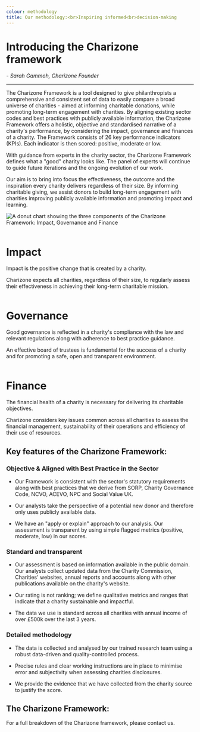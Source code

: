 ```yaml
---
colour: methodology
title: Our methodology:<br>Inspiring informed<br>decision-making
---
```


# Introducing the Charizone framework

_- Sarah Gammoh, Charizone Founder_

---

The Charizone Framework is a tool designed to give philanthropists a comprehensive and consistent set of data to easily compare a broad universe of charities - aimed at informing charitable donations, while promoting long-term engagement with charities. By aligning existing sector codes and best practices with publicly available information, the Charizone Framework offers a holistic, objective and standardised narrative of a charity's performance, by considering the impact, governance and finances of a charity. The Framework consists of 26 key performance indicators (KPIs). Each indicator is then scored: positive, moderate or low.

With guidance from experts in the charity sector, the Charizone Framework defines what a "good" charity looks like. The panel of experts will continue to guide future iterations and the ongoing evolution of our work.

Our aim is to bring into focus the effectiveness, the outcome and the inspiration every charity delivers regardless of their size. By informing charitable giving, we assist donors to build long-term engagement with charities improving publicly available information and promoting impact and learning.

![A donut chart showing the three components of the Charizone Framework: Impact, Governance and Finance](/static/images/Impact_Governance_Finance_Donut.png)

<div class="grid mv5">
    <div class="column-span-4 mb3">
        <div class="box tc bg-white color-purple">
            <img src="/static/images/brain_small/Brain_Blue.svg" alt="">
            <h1>Impact</h1>
            <p>Impact is the positive change that is created by a charity. </p>
            <p>Charizone expects all charities, regardless of their size, to regularly 
            assess their effectiveness in achieving their long-term charitable mission.</p>
        </div>
    </div>
    <div class="column-span-4 mb3">
        <div class="box tc bg-white color-purple">
            <img src="/static/images/brain_small/Brain_Purple.svg" alt="">
            <h1>Governance</h1>
            <p>Good governance is reflected in a charity's compliance with the law and relevant regulations along with adherence to best practice guidance.</p>
            <p>An effective board of trustees is fundamental for the success of a charity and for promoting a safe, open and transparent environment.</p>
        </div>
    </div>
    <div class="column-span-4 mb3">
        <div class="box tc bg-white color-purple">
            <img src="/static/images/brain_small/Brain_Yellow.svg" alt="">
            <h1>Finance</h1>
            <p>The financial health of a charity is necessary for delivering its charitable objectives.</p>
            <p>Charizone considers key issues common across all charities to assess the financial management, sustainability of their operations and efficiency of their use of resources.</p>
        </div>
    </div>
</div>

## Key features of the Charizone Framework:

### Objective & Aligned with Best Practice in the Sector

- Our Framework is consistent with the sector's statutory requirements along with best practices that we derive from SORP, Charity Governance Code, NCVO, ACEVO, NPC and Social Value UK.

- Our analysts take the perspective of a potential new donor and therefore only uses publicly available data.

- We have an "apply or explain" approach to our analysis. Our assessment is transparent by using simple flagged metrics (positive, moderate, low) in our scores.

### Standard and transparent

- Our assessment is based on information available in the public domain. Our analysts collect updated data from the Charity Commission, Charities' websites, annual reports and accounts along with other publications available on the charity's website.

- Our rating is not ranking; we define qualitative metrics and ranges that indicate that a charity sustainable and impactful.

- The data we use is standard across all charities with annual income of over &pound;500k over the last 3 years.

### Detailed methodology

- The data is collected and analysed by our trained research team using a robust data-driven and quality-controlled process.

- Precise rules and clear working instructions are in place to minimise error and subjectivity when assessing charities disclosures.

- We provide the evidence that we have collected from the charity source to justify the score.

## The Charizone Framework:

For a full breakdown of the Charizone framework, please contact us.
